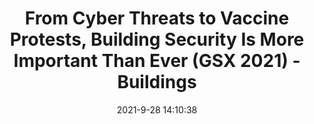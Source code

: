 ---
"title": "From Cyber Threats to Vaccine Protests, Building Security Is More Important Than Ever (GSX 2021) - Buildings"
"date": "2021-9-28 14:10:38"
"feed_name": "GOOGLENEWSINDUSTRIAL"
"feed_website": "https://news.google.com/search?q=industrial%2Bincident&hl=en-US&gl=US&ceid=US:en"
"feed_rss": "https://news.google.com/rss/search?q=industrial%2Bincident&hl=en-US&gl=US&ceid=US:en"
"link": "https://www.buildings.com/articles/43106/cyber-threats-vaccine-protests-gsx-2021"
"source": "{'href': 'https://www.buildings.com', 'title': 'Buildings'}"
"file": "_posts/2021-1-1-d7c62083f8b7e739cfa339ac4f48047bae2f5d1c.md"
"accident": "0"
"drilling": "0"
"dead": "0"
"injured": "0"
"arrested": "0"
"where": "unknown site"
"place": "unknown place"
---